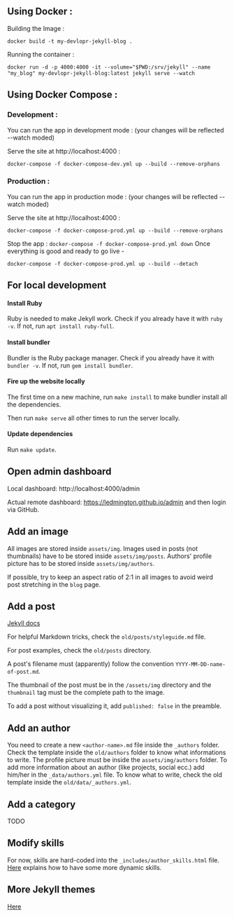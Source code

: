 ## Using Docker :

Building the Image :

`docker build -t my-devlopr-jekyll-blog .`

Running the container :

`docker run -d -p 4000:4000 -it --volume="$PWD:/srv/jekyll" --name "my_blog" my-devlopr-jekyll-blog:latest jekyll serve --watch`

## Using Docker Compose :

### Development :

You can run the app in development mode : (your changes will be reflected --watch moded)

Serve the site at http://localhost:4000 :

`docker-compose -f docker-compose-dev.yml up --build --remove-orphans`

### Production :

You can run the app in production mode : (your changes will be reflected --watch moded)

Serve the site at http://localhost:4000 :

`docker-compose -f docker-compose-prod.yml up --build --remove-orphans`

Stop the app :
`docker-compose -f docker-compose-prod.yml down`
Once everything is good and ready to go live -

`docker-compose -f docker-compose-prod.yml up --build --detach`


## For local development

#### Install Ruby
Ruby is needed to make Jekyll work. Check if you already have it with `ruby -v`. If not, run `apt install ruby-full`.

#### Install bundler
Bundler is the Ruby package manager. Check if you already have it with `bundler -v`. If not, run `gem install bundler`.

#### Fire up the website locally
The first time on a new machine, run `make install` to make bundler install all the dependencies.

Then run `make serve` all other times to run the server locally.

#### Update dependencies
Run `make update`.

## Open admin dashboard
Local dashboard: http://localhost:4000/admin

Actual remote dashboard: https://ledmington.github.io/admin and then login via GitHub.

## Add an image
All images are stored inside `assets/img`. Images used in posts (not thumbnails) have to be stored inside `assets/img/posts`. Authors' profile picture has to be stored inside `assets/img/authors`.

If possible, try to keep an aspect ratio of 2:1 in all images to avoid weird post stretching in the `blog` page.

## Add a post
[Jekyll docs](https://jekyllrb.com/docs/posts/)

For helpful Markdown tricks, check the `old/posts/styleguide.md` file.

For post examples, check the `old/posts` directory.

A post's filename must (apparently) follow the convention `YYYY-MM-DD-name-of-post.md`.

The thumbnail of the post must be in the `/assets/img` directory and the `thumbnail` tag must be the complete path to the image.

To add a post without visualizing it, add `published: false` in the preamble.

## Add an author
You need to create a new `<author-name>.md` file inside the `_authors` folder. Check the template inside the `old/authors` folder to know what informations to write. The profile picture must be inside the `assets/img/authors` folder. To add more information about an author (like projects, social ecc.) add him/her in the `_data/authors.yml` file. To know what to write, check the old template inside the `old/data/_authors.yml`.

## Add a category
TODO

## Modify skills
For now, skills are hard-coded into the `_includes/author_skills.html` file. [Here](https://www.aleksandrhovhannisyan.com/blog/getting-started-with-jekyll-and-github-pages/#example-1-skills-and-abilities) explains how to have some more dynamic skills.

## More Jekyll themes
[Here](http://jekyllthemes.org/)
